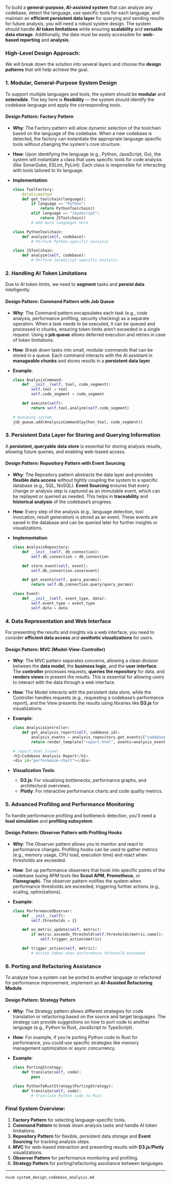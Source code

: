 To build a **general-purpose, AI-assisted system** that can analyze any codebase, detect the language, use specific tools for each language, and maintain an **efficient persistent data layer** for querying and sending results for future analysis, you will need a robust system design. The system should handle **AI token limitations** while ensuring **scalability** and **versatile data storage**. Additionally, the data must be easily accessible for **web-based reporting** and **analysis**.

### High-Level Design Approach:

We will break down the solution into several layers and choose the **design patterns** that will help achieve the goal.

### 1. **Modular, General-Purpose System Design**

To support multiple languages and tools, the system should be **modular** and **extensible**. The key here is **flexibility** — the system should identify the codebase language and apply the corresponding tools.

#### Design Pattern: **Factory Pattern**

- **Why**: The Factory pattern will allow dynamic selection of the toolchain based on the language of the codebase. When a new codebase is detected, the factory can instantiate the appropriate language-specific tools without changing the system's core structure.
- **How**: Upon identifying the language (e.g., Python, JavaScript, Go), the system will instantiate a class that uses specific tools for code analysis (like SonarQube, ESLint, PyLint). Each class is responsible for interacting with tools tailored to its language.

- **Implementation**:

  ```python
  class ToolFactory:
      @staticmethod
      def get_toolchain(language):
          if language == "Python":
              return PythonToolchain()
          elif language == "JavaScript":
              return JSToolchain()
          # Add more languages here

  class PythonToolchain:
      def analyze(self, codebase):
          # Perform Python-specific analysis

  class JSToolchain:
      def analyze(self, codebase):
          # Perform JavaScript-specific analysis
  ```

### 2. **Handling AI Token Limitations**

Due to AI token limits, we need to **segment** tasks and **persist data** intelligently.

#### Design Pattern: **Command Pattern** with **Job Queue**

- **Why**: The Command pattern encapsulates each task (e.g., code analysis, performance profiling, security checking) as a separate operation. When a task needs to be executed, it can be queued and processed in chunks, ensuring token limits aren’t exceeded in a single request. Using a **job queue** allows deferred execution and retries in case of token limitations.
- **How**: Break down tasks into small, modular commands that can be stored in a queue. Each command interacts with the AI assistant in **manageable chunks** and stores results in a **persistent data layer**.

- **Example**:

  ```python
  class AnalysisCommand:
      def __init__(self, tool, code_segment):
          self.tool = tool
          self.code_segment = code_segment

      def execute(self):
          return self.tool.analyze(self.code_segment)

  # Queueing system
  job_queue.add(AnalysisCommand(python_tool, code_segment))
  ```

### 3. **Persistent Data Layer for Storing and Querying Information**

A **persistent, queryable data store** is essential for storing analysis results, allowing future queries, and enabling web-based access.

#### Design Pattern: **Repository Pattern** with **Event Sourcing**

- **Why**: The Repository pattern abstracts the data layer and provides **flexible data access** without tightly coupling the system to a specific database (e.g., SQL, NoSQL). **Event Sourcing** ensures that every change or analysis step is captured as an immutable event, which can be replayed or queried as needed. This helps in **traceability** and **historical analysis** of the codebase’s progress.
- **How**: Every step of the analysis (e.g., language detection, tool invocation, result generation) is stored as an event. These events are saved in the database and can be queried later for further insights or visualizations.

- **Implementation**:

  ```python
  class AnalysisRepository:
      def __init__(self, db_connection):
          self.db_connection = db_connection

      def store_event(self, event):
          self.db_connection.save(event)

      def get_events(self, query_params):
          return self.db_connection.query(query_params)

  class Event:
      def __init__(self, event_type, data):
          self.event_type = event_type
          self.data = data
  ```

### 4. **Data Representation and Web Interface**

For presenting the results and insights via a web interface, you need to consider **efficient data access** and **aesthetic visualizations** for users.

#### Design Pattern: **MVC (Model-View-Controller)**

- **Why**: The MVC pattern separates concerns, allowing a clean division between the **data model**, the **business logic**, and the **user interface**. The **controller** processes requests, **queries the repository** for data, and **renders views** to present the results. This is essential for allowing users to interact with the data through a web interface.
- **How**: The Model interacts with the persistent data store, while the Controller handles requests (e.g., requesting a codebase’s performance report), and the View presents the results using libraries like **D3.js** for visualizations.

- **Example**:

  ```python
  class AnalysisController:
      def get_analysis_report(self, codebase_id):
          analysis_events = analysis_repository.get_events({"codebase_id": codebase_id})
          return render_template("report.html", events=analysis_events)

  # report.html (view)
  <h1>Codebase Analysis Report</h1>
  <div id="performance-chart"></div>
  ```

- **Visualization Tools**:
  - **D3.js**: For visualizing bottlenecks, performance graphs, and architectural overviews.
  - **Plotly**: For interactive performance charts and code quality metrics.

### 5. **Advanced Profiling and Performance Monitoring**

To handle performance profiling and bottleneck detection, you'll need a **load simulation** and **profiling subsystem**.

#### Design Pattern: **Observer Pattern** with **Profiling Hooks**

- **Why**: The Observer pattern allows you to monitor and react to performance changes. Profiling hooks can be used to gather metrics (e.g., memory usage, CPU load, execution time) and react when thresholds are exceeded.
- **How**: Set up performance observers that hook into specific points of the codebase (using APM tools like **Scout APM**, **Prometheus**, or **Flamegraph**). The observer pattern notifies the system when performance thresholds are exceeded, triggering further actions (e.g., scaling, optimizations).

- **Example**:

  ```python
  class PerformanceObserver:
      def __init__(self):
          self.thresholds = {}

      def on_metric_update(self, metric):
          if metric.exceeds_threshold(self.thresholds[metric.name]):
              self.trigger_action(metric)

      def trigger_action(self, metric):
          # Action taken when performance threshold exceeded
  ```

### 6. **Porting and Refactoring Assistance**

To analyze how a system can be ported to another language or refactored for performance improvement, implement an **AI-Assisted Refactoring Module**.

#### Design Pattern: **Strategy Pattern**

- **Why**: The Strategy pattern allows different strategies for code translation or refactoring based on the source and target languages. The strategy can provide suggestions on how to port code to another language (e.g., Python to Rust, JavaScript to TypeScript).
- **How**: For example, if you’re porting Python code to Rust for performance, you could use specific strategies like memory management optimization or async concurrency.

- **Example**:

  ```python
  class PortingStrategy:
      def translate(self, code):
          pass

  class PythonToRustStrategy(PortingStrategy):
      def translate(self, code):
          # Translate Python code to Rust
  ```

### Final System Overview:

1. **Factory Pattern** for selecting language-specific tools.
2. **Command Pattern** to break down analysis tasks and handle AI token limitations.
3. **Repository Pattern** for flexible, persistent data storage and **Event Sourcing** for tracking analysis steps.
4. **MVC** for web-based interaction and presenting results with **D3.js**/**Plotly** visualizations.
5. **Observer Pattern** for performance monitoring and profiling.
6. **Strategy Pattern** for porting/refactoring assistance between languages.

---

```bash
nvim system_design_codebase_analysis.md
```
